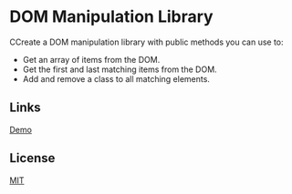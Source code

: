 # DOM Manipulation Library

CCreate a DOM manipulation library with public methods you can use to:
- Get an array of items from the DOM.
- Get the first and last matching items from the DOM.
- Add and remove a class to all matching elements.

## Links

[Demo](https://meterrill.github.io/vanilla-js-academy/41-dom-manipulation-library/)

## License
[MIT](https://choosealicense.com/licenses/mit/)

